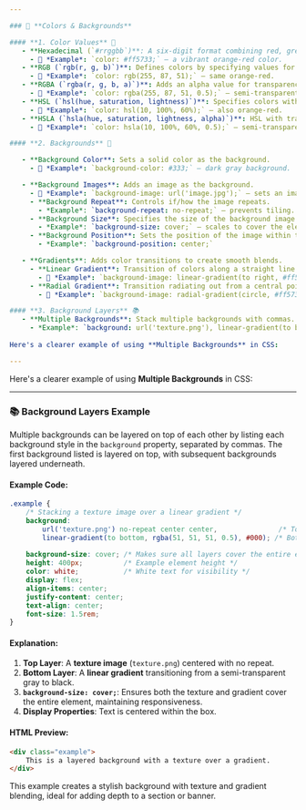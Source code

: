 ```yaml
---

### 🎨 **Colors & Backgrounds**

#### **1. Color Values** 🌈
   - **Hexadecimal (`#rrggbb`)**: A six-digit format combining red, green, and blue values.
     - 📝 *Example*: `color: #ff5733;` – a vibrant orange-red color.
   - **RGB (`rgb(r, g, b)`)**: Defines colors by specifying values for red, green, and blue on a 0–255 scale.
     - 📝 *Example*: `color: rgb(255, 87, 51);` – same orange-red.
   - **RGBA (`rgba(r, g, b, a)`)**: Adds an alpha value for transparency, from 0 (fully transparent) to 1 (fully opaque).
     - 📝 *Example*: `color: rgba(255, 87, 51, 0.5);` – semi-transparent orange-red.
   - **HSL (`hsl(hue, saturation, lightness)`)**: Specifies colors with hue (0–360 degrees), saturation (0–100%), and lightness (0–100%).
     - 📝 *Example*: `color: hsl(10, 100%, 60%);` – also orange-red.
   - **HSLA (`hsla(hue, saturation, lightness, alpha)`)**: HSL with transparency.
     - 📝 *Example*: `color: hsla(10, 100%, 60%, 0.5);` – semi-transparent orange-red.

#### **2. Backgrounds** 🌅

   - **Background Color**: Sets a solid color as the background.
     - 🌈 *Example*: `background-color: #333;` – dark gray background.

   - **Background Images**: Adds an image as the background.
     - 🌆 *Example*: `background-image: url('image.jpg');` – sets an image background.
     - **Background Repeat**: Controls if/how the image repeats.
       - *Example*: `background-repeat: no-repeat;` – prevents tiling.
     - **Background Size**: Specifies the size of the background image.
       - *Example*: `background-size: cover;` – scales to cover the element fully.
     - **Background Position**: Sets the position of the image within the element.
       - *Example*: `background-position: center;`

   - **Gradients**: Adds color transitions to create smooth blends.
     - **Linear Gradient**: Transition of colors along a straight line.
       - 🌈 *Example*: `background-image: linear-gradient(to right, #ff5733, #3333ff);` – gradient from orange to blue.
     - **Radial Gradient**: Transition radiating out from a central point.
       - 🌈 *Example*: `background-image: radial-gradient(circle, #ff5733, #3333ff);` – circular gradient.

#### **3. Background Layers** 📚
   - **Multiple Backgrounds**: Stack multiple backgrounds with commas.
     - *Example*: `background: url('texture.png'), linear-gradient(to bottom, #333, #000);` – overlays an image on a gradient.
   
Here's a clearer example of using **Multiple Backgrounds** in CSS:

---
```



Here's a clearer example of using **Multiple Backgrounds** in CSS:

---

### 📚 **Background Layers Example**

Multiple backgrounds can be layered on top of each other by listing each background style in the `background` property, separated by commas. The first background listed is layered on top, with subsequent backgrounds layered underneath.

#### Example Code:

```css
.example {
    /* Stacking a texture image over a linear gradient */
    background: 
        url('texture.png') no-repeat center center,               /* Top layer: texture image */
        linear-gradient(to bottom, rgba(51, 51, 51, 0.5), #000); /* Bottom layer: gradient */
    
    background-size: cover; /* Makes sure all layers cover the entire element */
    height: 400px;          /* Example element height */
    color: white;           /* White text for visibility */
    display: flex;
    align-items: center;
    justify-content: center;
    text-align: center;
    font-size: 1.5rem;
}
```

#### Explanation:
1. **Top Layer**: A **texture image** (`texture.png`) centered with no repeat.
2. **Bottom Layer**: A **linear gradient** transitioning from a semi-transparent gray to black.
3. **`background-size: cover;`**: Ensures both the texture and gradient cover the entire element, maintaining responsiveness.
4. **Display Properties**: Text is centered within the box.

#### HTML Preview:

```html
<div class="example">
    This is a layered background with a texture over a gradient.
</div>
```

This example creates a stylish background with texture and gradient blending, ideal for adding depth to a section or banner.
